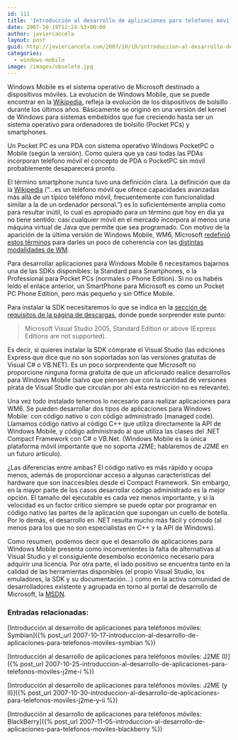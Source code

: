 ```yaml
---
id: 111
title: 'Introducción al desarrollo de aplicaciones para teléfonos móviles: Windows Mobile'
date: 2007-10-19T12:24:53+00:00
author: javiercancela
layout: post
guid: http://javiercancela.com/2007/10/19/introduccion-al-desarrollo-de-aplicaciones-para-telefonos-moviles-windows-mobile/
categories:
  - windows-mobile
image: /images/obsolete.jpg
---
```

Windows Mobile es el sistema operativo de Microsoft destinado a dispositivos móviles. La evolución de Windows Mobile, que se puede encontrar en la [Wikipedia](http://en.wikipedia.org/wiki/Windows_Mobile#Versions "Windows Mobile Versions"), refleja la evolución de los dispositivos de bolsillo durante los últimos años. Básicamente se originó en una versión del kernel de Windows para sistemas embebidos que fue creciendo hasta ser un sistema operativo para ordenadores de bolsillo (Pocket PCs) y smartphones.

Un Pocket PC es una PDA con sistema operativo Windows PocketPC o Mobile (según la versión). Como quiera que ya casi todas las PDAs incorporan teléfono móvil el concepto de PDA o PocketPC sin móvil probablemente desaparecerá pronto.
  
El término smartphone nunca tuvo una definición clara. La definición que da la [Wikipedia](http://en.wikipedia.org/wiki/Smartphone "Smartphone") (“…es un teléfono móvil que ofrece capacidades avanzadas más allá de un típico teléfono móvil, frecuentemente con funcionalidad similar a la de un ordenador personal.”) es lo suficientemente amplia como para resultar inútil, lo cual es apropiado para un término que hoy en día ya no tiene sentido: casi cualquier móvil en el mercado incorpora al menos una máquina virtual de Java que permite que sea programado. Con motivo de la aparición de la última versión de Windows Mobile, WM6, Microsoft [redefinió estos términos](http://www.microsoft.com/downloads/details.aspx?FamilyID=06111a3a-a651-4745-88ef-3d48091a390b&DisplayLang=en#Overview "Windows Mobile 6 Professional and Standard Software Development Kits Refresh - Overview") para darles un poco de coherencia con las [distintas modalidades de WM](http://msdn2.microsoft.com/en-us/library/bb158525.aspx "What's New in Naming Conventions for Windows Mobile 6").

Para desarrollar aplicaciones para Windows Mobile 6 necesitamos bajarnos una de las SDKs disponibles: la Standard para Smartphones, o la Professional para Pocket PCs (normales o Phone Edition). Si no os habéis leído el enlace anterior, un SmartPhone para Microsoft es como un Pocket PC Phone Edition, pero más pequeño y sin Office Mobile.

Para instalar la SDK necesitaremos lo que se indica en la [sección de requisitos de la página de descargas](http://www.microsoft.com/downloads/details.aspx?FamilyID=06111a3a-a651-4745-88ef-3d48091a390b&DisplayLang=en#Requirements "Windows Mobile 6 Professional and Standard Software Development Kits Refresh - System Requirements"), donde puede sorprender este punto:

> Microsoft Visual Studio 2005, Standard Edition or above (Express Editions are not supported).

Es decir, si quieres instalar la SDK cómprate el Visual Studio (las ediciones Express que dice que no son soportadas son las versiones gratuitas de Visual C# o VB.NET). Es un poco sorprendente que Microsoft no proporcione ninguna forma gratuita de que un aficionado realice desarrollos para Windows Mobile (salvo que piensen que con la cantidad de versiones pirata de Visual Studio que circulan por ahí esta restricción no es relevante).

Una vez todo instalado tenemos lo necesario para realizar aplicaciones para WM6. Se pueden desarrollar dos tipos de aplicaciones para Windows Mobile: con código nativo o con código administrado (managed code). Llamamos código nativo al código C++ que utiliza directamente la API de Windows Mobile, y código administrado al que utiliza las clases del .NET Compact Framework con C# o VB.Net. (Windows Mobile es la única plataforma móvil importante que no soporta J2ME; hablaremos de J2ME en un futuro artículo).
  
¿Las diferencias entre ambas? El código nativo es más rápido y ocupa menos, además de proporcionar acceso a algunas características del hardware que son inaccesibles desde el Compact Framework. Sin embargo, en la mayor parte de los casos desarrollar código administrado es la mejor opción. El tamaño del ejecutable es cada vez menos importante, y si la velocidad es un factor crítico siempre se puede optar por programar en código nativo las partes de la aplicación que supongan un cuello de botella. Por lo demás, el desarrollo en .NET resulta mucho más fácil y cómodo (al menos para los que no son especialistas en C++ y la API de Windows).

Como resumen, podemos decir que el desarrollo de aplicaciones para Windows Mobile presenta como inconvenientes la falta de alternativas al Visual Studio y el consiguiente desembolso económico necesario para adquirir una licencia. Por otra parte, el lado positivo se encuentra tanto en la calidad de las herramientas disponibles (el propio Visual Studio, los emuladores, la SDK y su documentación…) como en la activa comunidad de desarrolladores existente y agrupada en torno al portal de desarrollo de Microsoft, la [MSDN](http://msdn2.microsoft.com/en-us/library/bb847935.aspx "Windows Mobile ").

### Entradas relacionadas:

[Introducción al desarrollo de aplicaciones para teléfonos móviles: Symbian]({% post_url 2007-10-17-introduccion-al-desarrollo-de-aplicaciones-para-telefonos-moviles-symbian %})
  
[Introducción al desarrollo de aplicaciones para teléfonos móviles: J2ME (I)]({% post_url 2007-10-25-introduccion-al-desarrollo-de-aplicaciones-para-telefonos-moviles-j2me-i %})
  
[Introducción al desarrollo de aplicaciones para teléfonos móviles: J2ME (y II)]({% post_url 2007-10-30-introduccion-al-desarrollo-de-aplicaciones-para-telefonos-moviles-j2me-y-ii %})
  
[Introducción al desarrollo de aplicaciones para teléfonos móviles: BlackBerry]({% post_url 2007-11-05-introduccion-al-desarrollo-de-aplicaciones-para-telefonos-moviles-blackberry %})